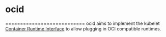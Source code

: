 # ocid
===========================
ocid aims to implement the kubelet [Container Runtime Interface](https://github.com/kubernetes/kubernetes/pull/25899)
 to allow plugging in OCI compatible runtimes.
